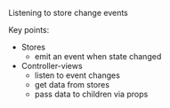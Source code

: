Listening to store change events

Key points:

 - Stores
   - emit an event when state changed 
 - Controller-views
   - listen to event changes
   - get data from stores
   - pass data to children via props
